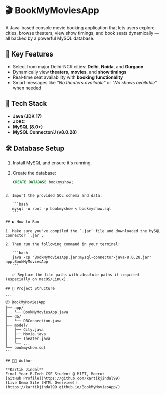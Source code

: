 
# 🎬 BookMyMoviesApp

A Java-based console movie booking application that lets users explore cities, browse theaters, view show timings, and book seats dynamically — all backed by a powerful MySQL database.

## 🌟 Key Features

- Select from major Delhi-NCR cities: **Delhi**, **Noida**, and **Gurgaon**
- Dynamically view **theaters**, **movies**, and **show timings**
- Real-time seat availability with **booking functionality**
- Smart messages like _"No theaters available"_ or _"No shows available"_ when needed

## 🧰 Tech Stack

- **Java (JDK 17)**
- **JDBC**
- **MySQL (8.0+)**
- **MySQL Connector/J (v8.0.28)**

## 🛠️ Database Setup

1. Install MySQL and ensure it's running.
2. Create the database:

   ```sql
   CREATE DATABASE bookmyshow;
````

3. Import the provided SQL schema and data:

   ```bash
   mysql -u root -p bookmyshow < bookmyshow.sql
   ```

## ▶️ How to Run

1. Make sure you've compiled the `.jar` file and downloaded the MySQL connector `.jar`.

2. Then run the following command in your terminal:

   ```bash
   java -cp "BookMyMoviesApp.jar:mysql-connector-java-8.0.28.jar" app.BookMyMoviesApp
   ```

   ✅ Replace the file paths with absolute paths if required (especially on macOS/Linux).

## 📂 Project Structure

```
📦 BookMyMoviesApp
├── app/
│   └── BookMyMoviesApp.java
├── db/
│   └── DBConnection.java
├── model/
│   ├── City.java
│   ├── Movie.java
│   ├── Theater.java
│   └── ...
└── bookmyshow.sql
```

## 👨‍💻 Author

**Kartik Jindal**
Final Year B.Tech CSE Student @ MIET, Meerut
[GitHub Profile](https://github.com/kartikjindal99)
[Live Demo Site (HTML Overview)](https://kartikjindal99.github.io/BookMyMoviesApp/)

